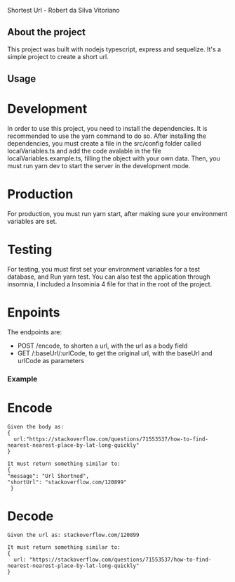 Shortest Url - Robert da Silva Vitoriano

## About the project

This project was built with nodejs typescript, express and sequelize. It's a simple project to create a short url.

## Usage
  # Development
  In order to use this project, you need to install the dependencies. It is recommended to use the  yarn  command to do so. 
  After installing the dependencies, you must create a file in the src/config folder called localVariables.ts and add the code avalable in the file localVariables.example.ts, filling the object with your own data.
  Then, you must run  yarn dev to start the server in the development mode.

  # Production
  For production, you must run yarn start, after making sure your environment variables are set.

  # Testing
  For testing, you must first set your environment variables for a test database, and Run yarn test.
  You can also test the application through insomnia, I included  a Insominia 4 file for that in the root of the project.

  # Enpoints
  The endpoints are:
  - POST /encode, to shorten a url, with the url as a body field
  - GET  /:baseUrl/:urlCode, to get the original url, with the baseUrl and urlCode as parameters

  ### Example

  # Encode
    Given the body as:
    {
      url:"https://stackoverflow.com/questions/71553537/how-to-find-nearest-nearest-place-by-lat-long-quickly"
    }

    It must return something similar to:
    {
    "message": "Url Shortned",
    "shortUrl": "stackoverflow.com/120899"
     } 

  # Decode
    Given the url as: stackoverflow.com/120899

    It must return something similar to:
    {
      url: "https://stackoverflow.com/questions/71553537/how-to-find-nearest-nearest-place-by-lat-long-quickly"
    }




